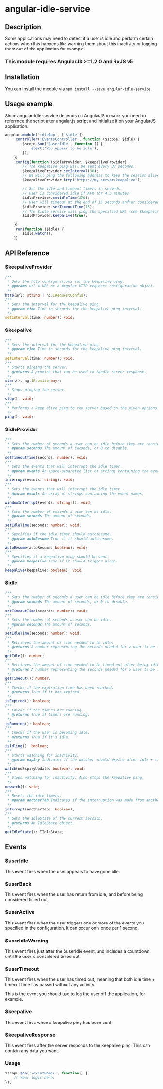 # angular-idle-service

## Description
Some applications may need to detect if a user is idle and perform certain actions when this happens like warning them about this inactivity or logging them out of the application for example.

### This module requires AngularJS >=1.2.0 and RxJS v5

## Installation
You can install the module via `npm install --save angular-idle-service`.


## Usage example
Since angular-idle-service depends on AngularJS to work you need to reference the script after angular.js script and initialize it on your AngularJS application.

```javascript
angular.module('idleApp', ['$idle'])
    .controller('EventsController', function ($scope, $idle) {
        $scope.$on('$userIdle', function () {
            alert('You appear to be idle');
        });
    })
    .config(function ($idleProvider, $keepaliveProvider) {
        // The keepalive ping will be sent every 30 seconds.
        $keepaliveProvider.setInterval(30);
        // We will ping the following address to keep the session alive.
        $keepaliveProvider.http('https://my.server/keepalive');

        // Set the idle and timeout timers in seconds.
        // User is considered idle if AFK for 4.5 minutes
        $idleProvider.setIdleTime(270);
        // User will timeout at the end of 15 seconds anfter considered idle.
        $idleProvider.setTimeoutTime(15);
        // The $idle service will ping the specified URL (see $keepaliveProvider.http) to keep the session alive.
        $idleProvider.keepalive(true);

    })
    .run(function ($idle) {
        $idle.watch();
    })
```

## API Reference
### $keepaliveProvider
```typescript
/**
 * Sets the http configurations for the keepalive ping.
 * @params url A URL or a Angular HTTP requesct configuration object.
 */
http(url: string | ng.IRequestConfig);
/**
 * Sets the interval for the keepalive ping.
 * @param time Time in seconds for the keepalive ping interval.
 */
setInterval(time: number): void;
```

### $keepalive
```typescript
/**
 * Sets the interval for the keepalive ping.
 * @param time Time in seconds for the keepalive ping interval.
 */
setInterval(time: number): void;
/**
 * Starts pinging the server.
 * @returns A promise that can be used to handle server response.
 */
start(): ng.IPromise<any>;
/**
 * Stops pinging the server.
 */
stop(): void;
/**
 * Performs a keep alive ping to the server based on the given options.
 */
ping(): void;
```

### $idleProvider
```typescript
/**
 * Sets the number of seconds a user can be idle before they are considered timed out.
 * @param seconds The amount of seconds, or 0 to disable.
 */
setTimeoutTime(seconds: number): void;
/**
 * Sets the events that will interrupt the idle timer.
 * @param events An space-separated list of strings containing the event names.
 */
interrupt(events: string): void;
/**
 * Sets the events that will interrupt the idle timer.
 * @param events An array of strings containing the event names.
 */
windowInterrupt(events: string[]): void;
/**
 * Sets the number of seconds a user can be idle.
 * @param seconds The amount of seconds.
 */
setIdleTime(seconds: number): void;
/**
 * Specifies if the idle timer should autoresume.
 * @param autoResume True if it should autoresume.
 */
autoResume(autoResume: boolean): void;
/**
 * Specifies if a keepalive ping should be sent.
 * @param keepalive True if it should trigger pings.
 */
keepalive(keepalive: boolean): void;
```

### $idle
```typescript
/**
 * Sets the number of seconds a user can be idle before they are considered timed out.
 * @param seconds The amount of seconds, or 0 to disable.
 */
setTimeoutTime(seconds: number): void;
/**
 * Sets the number of seconds a user can be idle.
 * @param seconds The amount of seconds.
 */
setIdleTime(seconds: number): void;
/**
 * Retrieves the amount of time needed to be idle.
 * @returns A number representing the seconds needed for a user to be idle.
 */
getIdle(): number;
/**
 * Retrieves the amount of time needed to be timed out after being idle.
 * @returns A number representing the seconds needed for a user to be idle.
 */
getTimeout(): number;
/**
 * Checks if the expiration time has been reached.
 * @returns True if it has expired.
 */
isExpired(): boolean;
/**
 * Checks if the timers are running.
 * @returns True if timers are running.
 */
isRunning(): boolean;
/**
 * Checks if the user is becoming idle.
 * @returns True if it's idle.
 */
isIdling(): boolean;
/**
 * Starts watching for inactivity.
 * @param expiry Indicates if the watcher should expire after idle + timeout time.
 */
watch(noExpiryUpdate: boolean): void;
/**
 * Stops watching for inactivity. Also stops the keepalive ping.
 */
unwatch(): void;
/**
 * Resets the idle timers.
 * @param anotherTab Indicates if the interruption was made from another tab.
 */
interrupt(anotherTab?: boolean);
/**
 * Gets the IdleState of the current session.
 * @returns An IdleState object.
 */
getIdleState(): IIdleState;
```

## Events
### $userIdle
This event fires when the user appears to have gone idle.

### $userBack
This event fires when the user has return from idle, and before being considered timed out.

### $userActive
This event fires when the user triggers one or more of the events you specified in the configuration. It can occur only once per 1 second.

### $userIdleWarning
This event fires just after the $userIdle event, and includes a countdown until the user is considered timed out.

### $userTimeout
This event fires when the user has timed out, meaning that both idle time + timeout time has passed without any activity.

This is the event you should use to log the user off the application, for example.

### $keepalive
This event fires when a keepalive ping has been sent.

### $keepaliveResponse
This event fires after the server responds to the keepalive ping. This can contain any data you want.

### Usage
```javascript
$scope.$on('<eventName>', function() {
    // Your logic here.
});
```
